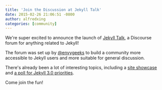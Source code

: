 ```yaml
---
title: 'Join the Discussion at Jekyll Talk'
date: 2015-02-26 21:06:51 -0800
author: alfredxing
categories: [community]
---
```


We're super excited to announce the launch of [Jekyll Talk](https://talk.jekyllrb.com), a Discourse forum for anything related to Jekyll!

The forum was set up by [@envygeeks](https://github.com/envygeeks) to build a community more accessible to Jekyll users and more suitable for general discussion.

There's already been a lot of interesting topics, including a [site showcase](https://talk.jekyllrb.com/t/showcase-sites-made-using-jekyll/18) and [a poll for Jekyll 3.0 priorities](https://talk.jekyllrb.com/t/poll-installation-priorities-for-3-0/106/9).

Come join the fun!
